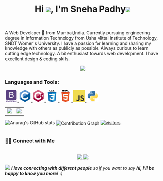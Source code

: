 
<link
    rel="stylesheet"
    href="https://cdnjs.cloudflare.com/ajax/libs/animate.css/4.0.0/animate.min.css"
/>

﻿<h1 align="center">Hi <img src="https://github.com/TheDudeThatCode/TheDudeThatCode/blob/master/Assets/Hi.gif" width="29px">, I'm Sneha Padhy<img src="https://media.giphy.com/media/mGcNjsfWAjY5AEZNw6/giphy.gif" width="50"> </h1>


<br/>

A Web Developer 🚀 from Mumbai,India. Currently pursuing engineering degree in Information Technology from Usha Mittal Institute of Technology, SNDT Women's University. I have a passion for learning and sharing my knowledge with others as publicly as possible. Always curious to learn cutting edge technology. A bit enthusiast towards web development. I have excellent design & coding skills.
<br/>


<p align="center">
<img src="https://camo.githubusercontent.com/992babdffd8c74a1502de375fbdf7e4d54773242/68747470733a2f2f6d656469612e67697068792e636f6d2f6d656469612f53576f536b4e36447854737a71494b4571762f67697068792e676966">
 </p>

<h3 align="left">Languages and Tools:</h3>
<p align="left"> <a href="https://getbootstrap.com" target="_blank"> <img src="https://raw.githubusercontent.com/devicons/devicon/master/icons/bootstrap/bootstrap-plain-wordmark.svg" alt="bootstrap" width="40" height="40"/> </a> <a href="https://www.cprogramming.com/" target="_blank"> <img src="https://raw.githubusercontent.com/devicons/devicon/master/icons/c/c-original.svg" alt="c" width="40" height="40"/> </a> <a href="https://www.w3schools.com/cpp/" target="_blank"> <img src="https://raw.githubusercontent.com/devicons/devicon/master/icons/cplusplus/cplusplus-original.svg" alt="cplusplus" width="40" height="40"/> </a> <a href="https://www.w3schools.com/css/" target="_blank"> <img src="https://raw.githubusercontent.com/devicons/devicon/master/icons/css3/css3-original-wordmark.svg" alt="css3" width="40" height="40"/> </a> <a href="https://www.w3.org/html/" target="_blank"> <img src="https://raw.githubusercontent.com/devicons/devicon/master/icons/html5/html5-original-wordmark.svg" alt="html5" width="40" height="40"/> </a> <a href="https://developer.mozilla.org/en-US/docs/Web/JavaScript" target="_blank"> <img src="https://raw.githubusercontent.com/devicons/devicon/master/icons/javascript/javascript-original.svg" alt="javascript" width="40" height="40"/> </a> <a href="https://www.python.org" target="_blank"> <img src="https://raw.githubusercontent.com/devicons/devicon/master/icons/python/python-original.svg" alt="python" width="40" height="40"/> </a> </p>

<table><tr><td><img src="https://github-readme-stats.vercel.app/api/top-langs/?username=padhysneha&layout=compact&theme=dark&show_icons=true"/></td><td><img src="http://github-readme-streak-stats.herokuapp.com?user=padhysneha&theme=dark"/></td></tr></table>


![Anurag's GitHub stats](https://github-readme-stats.vercel.app/api?username=padhysneha&include_all_commits=true&theme=dark&show_icons=true)
<img src="https://activity-graph.herokuapp.com/graph?username=padhysneha&theme=react-dark" alt="Contribution Graph" align="center" />
[![visitors](https://visitor-badge.laobi.icu/badge?page_id=padhysneha)](https://github.com/padhysneha)

<h1 align="center">
<h3> 🤝🏻 Connect with Me </h3>

<p align="center">
  <br/>
  <a href="https://www.linkedin.com/in/sneha-padhy-4750301b5">
    <img src="https://img.shields.io/badge/LinkedIn-%230077B5.svg?&style=flat-square&logo=linkedin&logoColor=white">
  </a>
  
   <a href="https://github.com/padhysneha">
    <img src="https://img.shields.io/badge/Github-%230A0A0A.svg?&style=flat-square&logo=Github&logoColor=white">  
  </a>
</p>
</h1>

<img src="https://media.giphy.com/media/LnQjpWaON8nhr21vNW/giphy.gif" width="60"> <em><b>I love connecting with different people</b> so if you want to say <b>hi, I'll be happy to know you more!</b> :)</em>
